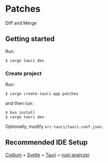 # Patches

Diff and Merge

## Getting started

Run:

```console
$ cargo tauri dev
```

### Create project

Run:

```consoele
$ cargo create-tauri-app patches
```

and then run:

```console
$ bun install
$ cargo tauri dev
```

Optionally, modify `src-tauri/tauri.conf.json`.

## Recommended IDE Setup

[Codium](https://vscodium.com/) + [Svelte](https://marketplace.visualstudio.com/items?itemName=svelte.svelte-vscode) + [Tauri](https://marketplace.visualstudio.com/items?itemName=tauri-apps.tauri-vscode) + [rust-analyzer](https://marketplace.visualstudio.com/items?itemName=rust-lang.rust-analyzer).

